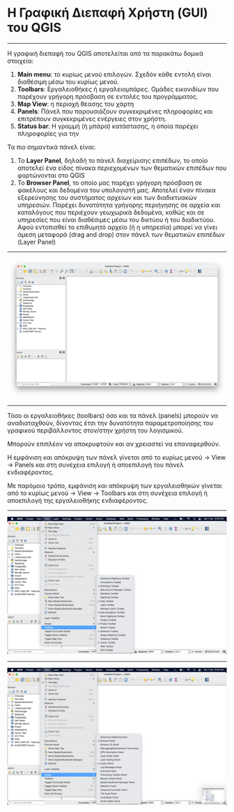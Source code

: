 # Η Γραφική Διεπαφή Χρήστη (GUI) του QGIS

---

Η γραφική διεπαφή του QGIS αποτελείται από τα παρακάτω δομικά στοιχεία:

1. **Main menu**: το κυρίως μενού επιλογών. Σχεδόν κάθε εντολή είναι διαθέσιμη μέσω του κυρίως μενού.
2. **Toolbars**: Εργαλειοθήκες ή εργαλειομπάρες. Ομάδες εικονιδίων που παρέχουν γρήγορη πρόσβαση σε εντολές του προγράμματος.
3. **Map View**: η περιοχή θέασης του χάρτη
4. **Panels**: Πάνελ που παρουσιάζουν συγκεκριμένες πληροφορίες και επιτρέπουν συγκεκριμένες ενέργειες στον χρήστη. 
5. **Status bar**: Η γραμμή (ή μπάρα) κατάστασης, η οποία παρέχει πληροφορίες για την 

Τα πιο σημαντικά πάνελ είναι:
1. Το **Layer Panel**, δηλαδή το πάνελ διαχείρισης επιπέδων, το οποίο αποτελεί ένα είδος πίνακα περιεχομένων των θεματικών επιπέδων που φορτώνονται στο QGIS
2. Το **Browser Panel**, το οποίο μας παρέχει γρήγορη πρόσβαση σε φακέλους και δεδομένα του υπολογιστή μας. Αποτελεί έναν πίνακα εξερεύνησης του συστήματος αρχείων και των διαδικτυακών υπηρεσιών. Παρέχει δυνατότητα γρήγορης περιήγησης σε αρχεία και καταλόγους που περιέχουν γεωχωρικά δεδομένα, καθώς και σε υπηρεσίες που είναι διαθέσιμες μέσω του δικτύου ή του διαδικτύου. Αφού εντοπισθεί το επιθυμητό αρχείο (ή η υπηρεσία) μπορεί να γίνει άμεση μεταφορά (drag and drop) στον πάνελ των θεματικών επιπέδων (Layer Panel) 

---

![Η γραφική διεπαφή χρήση](images/00_QGIS_Intro_Screen.png)

---

Τόσο οι εργαλειοθήκες (toolbars) όσο και τα πάνελ (panels) μπορούν να αναδιαταχθούν, δίνοντας έτσι την δυνατότητα παραμετροποίησης του γραφικού περιβάλλοντος στον/στην χρήστη του λογισμικού.

Μπορούν επιπλέον να αποκρυφτούν και αν χρειαστεί να επαναφερθούν.

Η εμφάνιση και απόκρυψη των πάνελ γίνεται από το κυρίως μενού -> View -> Panels και στη συνέχεια επιλογή ή αποεπιλογή του πάνελ ενδιαφέροντος.

Με παρόμοιο τρόπο, εμφάνιση και απόκρυψη των εργαλειοθηκών γίνεται από το κυρίως μενού -> View -> Toolbars και στη συνέχεια επιλογή ή αποεπιλογή της εργαλειοθήκης ενδιαφέροντος. 

---

![Η γραφική διεπαφή χρήση και το μενού με τα Toolbars](images/00_QGIS_Intro_Screen_Toolbars_Menu.png)

---

![Η γραφική διεπαφή χρήση και το μενού με τα Panels](images/00_QGIS_Intro_Screen_Panels_Menu.png)

